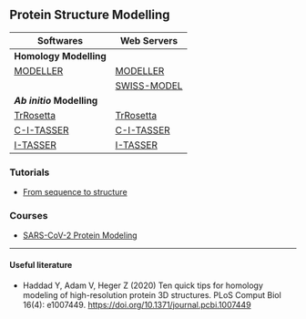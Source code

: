 ## Protein Structure Modelling



| Softwares                                                          | Web Servers                                                |
|--------------------------------------------------------------------|------------------------------------------------------------|
|**Homology Modelling**                                                                                                             |
| [MODELLER](https://salilab.org/modeller/)                          |[MODELLER](https://toolkit.tuebingen.mpg.de/tools/modeller) |
|                                                                    |[SWISS-MODEL](https://swissmodel.expasy.org/)               |
|***Ab initio* Modelling**                                                                                                            |
|[TrRosetta](https://github.com/gjoni/trRosetta)                     |[TrRosetta](https://robetta.bakerlab.org/)|
|[C-I-TASSER](https://zhanglab.ccmb.med.umich.edu/C-I-TASSER/download.html) | [C-I-TASSER](https://zhanglab.ccmb.med.umich.edu/C-I-TASSER/)|
|[I-TASSER](https://zhanglab.ccmb.med.umich.edu/I-TASSER/download/)  | [I-TASSER](https://zhanglab.ccmb.med.umich.edu/I-TASSER/)  |


### Tutorials
- [From sequence to structure](http://www.bpc.uni-frankfurt.de/guentert/wiki/images/b/b1/180625_Tutorial_Modelling.pdf)

### Courses
- [SARS-CoV-2 Protein Modeling](https://www.coursera.org/projects/sars-cov-2-protein-modeling-and-drug-docking)

---
#### Useful literature
- Haddad Y, Adam V, Heger Z (2020) Ten quick tips for homology modeling of high-resolution protein 3D structures. PLoS Comput Biol 16(4): e1007449. https://doi.org/10.1371/journal.pcbi.1007449
